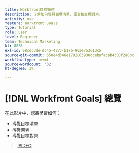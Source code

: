 ```yaml
---
title: Workfront目標概述
description: 了解如何導覽目標清單、圖表和目標對齊。
activity: use
feature: Workfront Goals
type: Tutorial
role: User
level: Beginner
team: Technical Marketing
kt: 8888
exl-id: 08cdc3de-dc45-4273-b17b-90ae753613c6
source-git-commit: 650e4d346e1792863930dcebafacab4c88f2a8bc
workflow-type: tm+mt
source-wordcount: '32'
ht-degree: 3%

---
```


# [!DNL Workfront Goals] 總覽

在此影片中，您將學習如何：

* 導覽目標清單
* 導覽圖表
* 導覽目標對齊

>[!VIDEO](https://video.tv.adobe.com/v/335182/?quality=12&learn=on)

